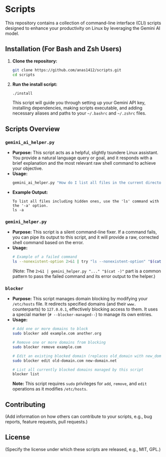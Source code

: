 # Scripts

This repository contains a collection of command-line interface (CLI) scripts designed to enhance your productivity on Linux by leveraging the Gemini AI model.

## Installation (For Bash and Zsh Users)

1.  **Clone the repository:**
    ```bash
    git clone https://github.com/anas1412/scripts.git
    cd scripts
    ```

2.  **Run the install script:**
    ```bash
    ./install
    ```
    This script will guide you through setting up your Gemini API key, installing dependencies, making scripts executable, and adding necessary aliases and paths to your `~/.bashrc` and `~/.zshrc` files.


## Scripts Overview

### `gemini_ai_helper.py`

*   **Purpose:** This script acts as a helpful, slightly tsundere Linux assistant. You provide a natural language query or goal, and it responds with a brief explanation and the most relevant raw shell command to achieve your objective.
*   **Usage:**
    ```bash
    gemini_ai_helper.py "How do I list all files in the current directory including hidden ones?"
    ```
*   **Example Output:**
    ```
    To list all files including hidden ones, use the 'ls' command with the '-a' option.
    ls -a
    ```

### `gemini_helper.py`

*   **Purpose:** This script is a silent command-line fixer. If a command fails, you can pipe its output to this script, and it will provide a raw, corrected shell command based on the error.
*   **Usage:**
    ```bash
    # Example of a failed command
    ls --nonexistent-option 2>&1 | try "ls --nonexistent-option" "$(cat -)"
    ```
    (Note: The `2>&1 | gemini_helper.py "..." "$(cat -)"` part is a common pattern to pass the failed command and its error output to the helper.)

### `blocker`

*   **Purpose:** This script manages domain blocking by modifying your `/etc/hosts` file. It redirects specified domains (and their `www.` counterparts) to `127.0.0.1`, effectively blocking access to them. It uses a special marker (`# --blocker-managed--`) to manage its own entries.
*   **Usage:**
    ```bash
    # Add one or more domains to block
    sudo blocker add example.com another.org

    # Remove one or more domains from blocking
    sudo blocker remove example.com

    # Edit an existing blocked domain (replaces old_domain with new_domain)
    sudo blocker edit old-domain.com new-domain.net

    # List all currently blocked domains managed by this script
    blocker list
    ```
    **Note:** This script requires `sudo` privileges for `add`, `remove`, and `edit` operations as it modifies `/etc/hosts`.

## Contributing

(Add information on how others can contribute to your scripts, e.g., bug reports, feature requests, pull requests.)

## License

(Specify the license under which these scripts are released, e.g., MIT, GPL.)